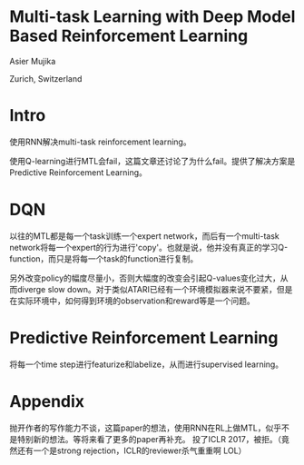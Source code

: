 # Multi-task Learning with Deep Model Based Reinforcement Learning

Asier Mujika

Zurich, Switzerland

# Intro

使用RNN解决multi-task reinforcement learning。

使用Q-learning进行MTL会fail，这篇文章还讨论了为什么fail。提供了解决方案是Predictive Reinforcement Learning。

# DQN

以往的MTL都是每一个task训练一个expert network，而后有一个multi-task network将每一个expert的行为进行'copy'。也就是说，他并没有真正的学习Q-function，而只是将每一个task的function进行复制。

另外改变policy的幅度尽量小，否则大幅度的改变会引起Q-values变化过大，从而diverge slow down。对于类似ATARI已经有一个环境模拟器来说不要紧，但是在实际环境中，如何得到环境的observation和reward等是一个问题。

# Predictive Reinforcement Learning

将每一个time step进行featurize和labelize，从而进行supervised learning。

# Appendix

抛开作者的写作能力不谈，这篇paper的想法，使用RNN在RL上做MTL，似乎不是特别新的想法。等将来看了更多的paper再补充。
投了ICLR 2017，被拒。（竟然还有一个是strong rejection，ICLR的reviewer杀气重重啊 LOL）